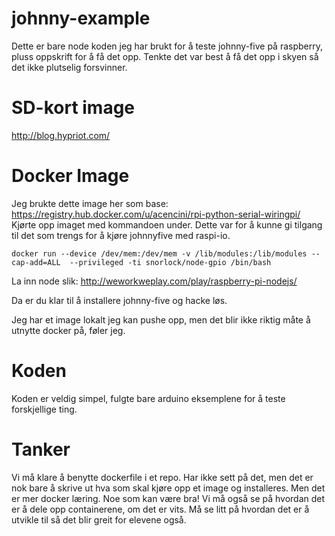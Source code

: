 # johnny-example

Dette er bare node koden jeg har brukt for å teste johnny-five på raspberry, pluss oppskrift for å få det opp.
Tenkte det var best å få det opp i skyen så det ikke plutselig forsvinner.

# SD-kort image
http://blog.hypriot.com/

# Docker Image
Jeg brukte dette image her som base: https://registry.hub.docker.com/u/acencini/rpi-python-serial-wiringpi/
Kjørte opp imaget med kommandoen under. Dette var for å kunne gi tilgang til det som trengs for å kjøre johnnyfive med raspi-io. 

```docker run --device /dev/mem:/dev/mem -v /lib/modules:/lib/modules --cap-add=ALL  --privileged -ti snorlock/node-gpio /bin/bash```

La inn node slik: http://weworkweplay.com/play/raspberry-pi-nodejs/

Da er du klar til å installere johnny-five og hacke løs.

Jeg har et image lokalt jeg kan pushe opp, men det blir ikke riktig måte å utnytte docker på, føler jeg.

# Koden
Koden er veldig simpel, fulgte bare arduino eksemplene for å teste forskjellige ting.

# Tanker
Vi må klare å benytte dockerfile i et repo. Har ikke sett på det, men det er nok bare å skrive ut hva som skal kjøre opp et image og installeres. Men det er mer docker læring. Noe som kan være bra!
Vi må også se på hvordan det er å dele opp containerene, om det er vits.
Må se litt på hvordan det er å utvikle til så det blir greit for elevene også.

